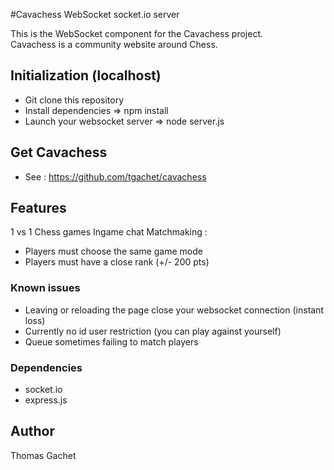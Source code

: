 #Cavachess WebSocket socket.io server  

This is the WebSocket component for the Cavachess project.  
Cavachess is a community website around Chess.   

## Initialization (localhost)
* Git clone this repository
* Install dependencies => npm install
* Launch your websocket server => node server.js 
  
## Get Cavachess   
* See : https://github.com/tgachet/cavachess  

## Features
1 vs 1 Chess games
Ingame chat
Matchmaking :  
* Players must choose the same game mode   
* Players must have a close rank (+/- 200 pts)  

### Known issues
* Leaving or reloading the page close your websocket connection (instant loss)  
* Currently no id user restriction (you can play against yourself)  
* Queue sometimes failing to match players  
  
### Dependencies  
* socket.io  
* express.js  

## Author 
Thomas Gachet  